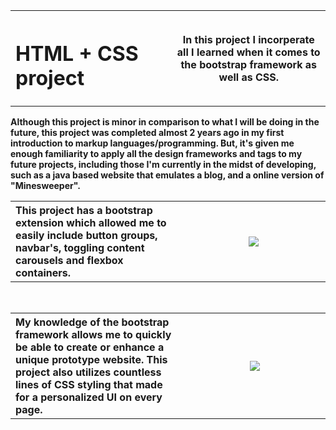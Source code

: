 <table>
  <th width="500">
    <h1 align="left">HTML + CSS project</h1>
  </th>
  <th width="500">
    In this project I incorperate all I learned when it comes to the bootstrap framework as well as CSS. 
  </th>
</table>
<b align="center">Although this project is minor in comparison to what I will be doing in the future, this project was completed almost 2 years ago in my first introduction to markup languages/programming. But, it's given me enough familiarity to apply all the design frameworks and tags to my future projects, including those I'm currently in the midst of developing, such as a java based website that emulates a blog, and a online version of "Minesweeper".</b>
<table>
  <th width="500" align="left">
    This project has a bootstrap extension which allowed me to easily include button groups, navbar's, toggling content carousels and flexbox containers.
  </th>
  <th width="500">
   <img src="https://github.com/phollenback/Skills-Overview/assets/145724342/01500309-baf4-4ea0-adc0-b02e184b24ac">
  </th>
</table>
<br>
<table>
  <th width="500" align="left">
    My knowledge of the bootstrap framework allows me to quickly be able to create or enhance a unique prototype website. This project also utilizes countless lines of CSS styling that made for a personalized UI on every page.
  </th>
  <th width="500">
    <img src="https://github.com/phollenback/Skills-Overview/assets/145724342/9ffef439-5d7b-4c83-93bc-c1165bdf6392">
  </th>
</table>
